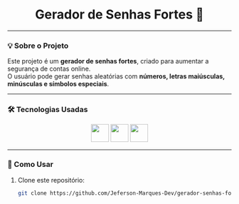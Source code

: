 <h1 align="center">Gerador de Senhas Fortes 🔐</h1>

---

### 💡 Sobre o Projeto
Este projeto é um **gerador de senhas fortes**, criado para aumentar a segurança de contas online.  
O usuário pode gerar senhas aleatórias com **números, letras maiúsculas, minúsculas e símbolos especiais**.

---

### 🛠 Tecnologias Usadas
<p align="center">
  <img src="https://cdn.jsdelivr.net/gh/devicons/devicon/icons/javascript/javascript-plain.svg" height="40" />
  <img src="https://cdn.jsdelivr.net/gh/devicons/devicon/icons/html5/html5-plain.svg" height="40" />
  <img src="https://cdn.jsdelivr.net/gh/devicons/devicon/icons/css3/css3-plain.svg" height="40" />
</p>

---

### 🚀 Como Usar
1. Clone este repositório:  
   ```bash
   git clone https://github.com/Jeferson-Marques-Dev/gerador-senhas-fortes.git
